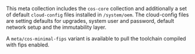 This meta collection includes the `cos-core` collection and additionally a set of default `cloud-config` files installed in `/system/oem`. The cloud-config files are setting defaults for upgrades, system user and password, default network setup and the immutability layer.


A `meta/cos-minimal-fips` variant is available to pull the toolchain compiled with fips enabled.